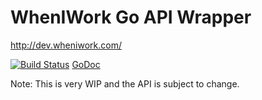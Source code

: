 # WhenIWork Go API Wrapper

http://dev.wheniwork.com/

[![Build Status](https://travis-ci.org/bluebottlecoffee/wheniwork.svg?branch=master)](https://travis-ci.org/bluebottlecoffee/wheniwork)
[GoDoc](https://godoc.org/github.com/bluebottlecoffee/wheniwork)

Note:  This is very WIP and the API is subject to change.
